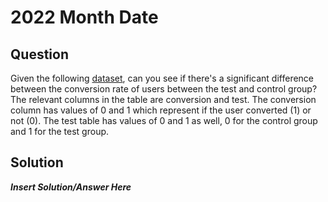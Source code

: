# 2022 Month Date

## Question
Given the following [dataset](https://raw.githubusercontent.com/erood/interviewqs.com_code_snippets/master/Datasets/test_table_truncated.csv), can you see if there's a significant difference between the conversion rate of users between the test and control group? The relevant columns in the table are conversion and test. The conversion column has values of 0 and 1 which represent if the user converted (1) or not (0). The test table has values of 0 and 1 as well, 0 for the control group and 1 for the test group. 

## Solution
***Insert Solution/Answer Here***